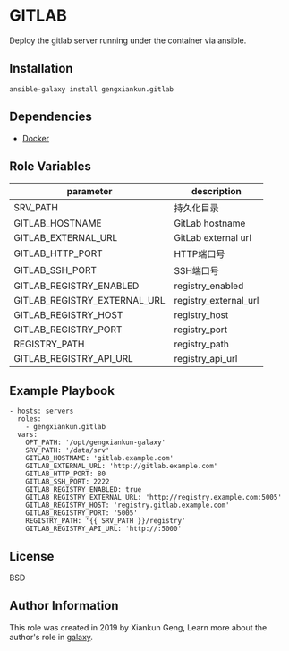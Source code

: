 GITLAB
=========
Deploy the gitlab server running under the container via ansible.

Installation
------------

`ansible-galaxy install gengxiankun.gitlab`

Dependencies
------------

- [Docker](https://github.com/gengxiankun-galaxy/docker)

Role Variables
--------------

parameter | description
------------ | -------------
SRV_PATH | 持久化目录
GITLAB_HOSTNAME | GitLab hostname
GITLAB_EXTERNAL_URL | GitLab external url
GITLAB_HTTP_PORT | HTTP端口号
GITLAB_SSH_PORT | SSH端口号
GITLAB_REGISTRY_ENABLED | registry_enabled
GITLAB_REGISTRY_EXTERNAL_URL | registry_external_url
GITLAB_REGISTRY_HOST | registry_host
GITLAB_REGISTRY_PORT | registry_port
REGISTRY_PATH | registry_path
GITLAB_REGISTRY_API_URL | registry_api_url

Example Playbook
----------------

    - hosts: servers
      roles:
        - gengxiankun.gitlab
      vars:
      	OPT_PATH: '/opt/gengxiankun-galaxy'
	    SRV_PATH: '/data/srv'
	    GITLAB_HOSTNAME: 'gitlab.example.com'
	    GITLAB_EXTERNAL_URL: 'http://gitlab.example.com'
	    GITLAB_HTTP_PORT: 80
	    GITLAB_SSH_PORT: 2222
	    GITLAB_REGISTRY_ENABLED: true
	    GITLAB_REGISTRY_EXTERNAL_URL: 'http://registry.example.com:5005'
	    GITLAB_REGISTRY_HOST: 'registry.gitlab.example.com'
	    GITLAB_REGISTRY_PORT: '5005'
	    REGISTRY_PATH: '{{ SRV_PATH }}/registry'
	    GITLAB_REGISTRY_API_URL: 'http://:5000'


License
-------

BSD

Author Information
------------------

This role was created in 2019 by Xiankun Geng, Learn more about the author's role in [galaxy](https://galaxy.ansible.com/gengxiankun).
